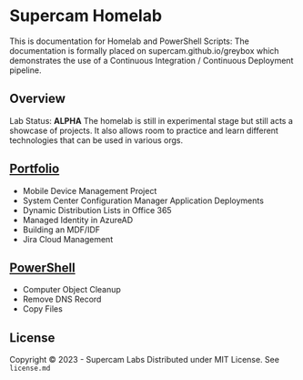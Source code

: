 # Supercam Homelab

This is documentation for Homelab and PowerShell Scripts:
The documentation is formally placed on supercam.github.io/greybox which demonstrates the use of a Continuous Integration / Continuous Deployment pipeline. 

## Overview
Lab Status: **ALPHA**
The homelab is still in experimental stage but still acts a showcase of projects.  It also allows room to practice and learn different technologies that can be used in various orgs.

## [Portfolio](https://supercam.github.io/greybox/)
* Mobile Device Management Project
* System Center Configuration Manager Application Deployments
* Dynamic Distribution Lists in Office 365
* Managed Identity in AzureAD
* Building an MDF/IDF
* Jira Cloud Management

## [PowerShell](https://github.com/supercam/greybox/tree/main/homelab_platform/powershell/operations)
* Computer Object Cleanup
* Remove DNS Record
* Copy Files


## License
Copyright © 2023 - Supercam Labs
Distributed under MIT License.  See `license.md`
